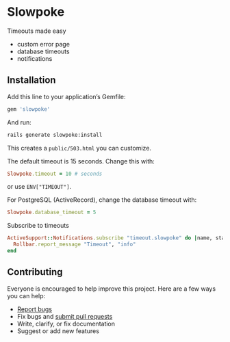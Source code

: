 # Slowpoke

Timeouts made easy

- custom error page
- database timeouts
- notifications

## Installation

Add this line to your application’s Gemfile:

```ruby
gem 'slowpoke'
```

And run:

```sh
rails generate slowpoke:install
```

This creates a `public/503.html` you can customize.

The default timeout is 15 seconds. Change this with:

```ruby
Slowpoke.timeout = 10 # seconds
```

or use `ENV["TIMEOUT"]`.

For PostgreSQL (ActiveRecord), change the database timeout with:

```ruby
Slowpoke.database_timeout = 5
```

Subscribe to timeouts

```ruby
ActiveSupport::Notifications.subscribe "timeout.slowpoke" do |name, start, finish, id, payload|
  Rollbar.report_message "Timeout", "info"
end
```

## Contributing

Everyone is encouraged to help improve this project. Here are a few ways you can help:

- [Report bugs](https://github.com/ankane/slowpoke/issues)
- Fix bugs and [submit pull requests](https://github.com/ankane/slowpoke/pulls)
- Write, clarify, or fix documentation
- Suggest or add new features
